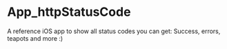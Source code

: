 # App_httpStatusCode
A reference iOS app to show all status codes you can get: Success, errors, teapots and more :)
